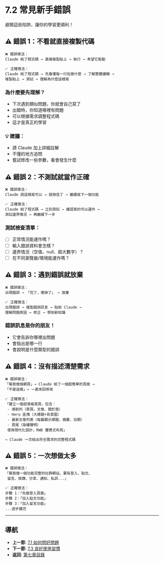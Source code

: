 # 7.2 常見新手錯誤

避開這些陷阱，讓你的學習更順利！

## ⚠️ 錯誤 1：不看就直接複製代碼

```
❌ 錯誤做法：
Claude 給了程式碼 → 直接複製貼上 → 執行 → 希望它能動

✅ 正確做法：
Claude 給了程式碼 → 先看懂每一行在做什麼 → 了解整體邏輯 →
複製貼上 → 測試 → 理解為什麼這樣寫
```

### 為什麼要先理解？
- 下次遇到類似問題，你就會自己寫了
- 出錯時，你知道哪裡有問題
- 可以根據需求調整程式碼
- 這才是真正的學習

### 💡 建議：
- 請 Claude 加上詳細註解
- 不懂的地方追問
- 嘗試修改一些參數，看會發生什麼

## ⚠️ 錯誤 2：不測試就當作正確

```
❌ 錯誤做法：
Claude 說這樣寫可以 → 就相信了 → 繼續寫下一個功能

✅ 正確做法：
Claude 給了程式碼 → 立刻測試 → 確認真的可以運作 →
測試邊界情況 → 再繼續下一步
```

### 測試檢查清單：
- [ ] 正常情況能運作嗎？
- [ ] 輸入錯誤資料會怎樣？
- [ ] 邊界情況（空值、null、超大數字）？
- [ ] 在不同瀏覽器/環境能運作嗎？

## ⚠️ 錯誤 3：遇到錯誤就放棄

```
❌ 錯誤做法：
出現錯誤 → 「完了，壞掉了」 → 放棄

✅ 正確做法：
出現錯誤 → 複製錯誤訊息 → 貼給 Claude →
理解問題原因 → 修正 → 學到新知識
```

### 錯誤訊息是你的朋友！
- 它會告訴你哪裡出問題
- 會指出是哪一行
- 會說明是什麼類型的錯誤

## ⚠️ 錯誤 4：沒有描述清楚需求

```
❌ 錯誤做法：
「幫我做個網頁」→ Claude 給了一個超簡單的頁面 →
「不是這樣」→ 一直來回修改

✅ 正確做法：
「建立一個部落格首頁，包含：
 - 導航列（首頁、文章、關於我）
 - Hero 區塊（大標題+背景圖）
 - 最新文章列表（每篇顯示標題、摘要、日期）
 - 頁尾（版權聲明）
 使用現代化設計，RWD 響應式布局」

→ Claude 一次給出符合需求的完整程式碼
```

## ⚠️ 錯誤 5：一次想做太多

```
❌ 錯誤做法：
「幫我做一個功能完整的社群網站，要有登入、貼文、
 留言、按讚、分享、通知、私訊...」

✅ 正確做法：
步驟 1：「先做登入頁面」
步驟 2：「加入貼文功能」
步驟 3：「加入留言功能」
...逐步擴充
```

---

## 導航

- **上一節**: [7.1 如何問好問題](./7.1-asking-questions.md)
- **下一節**: [7.3 良好使用習慣](./7.3-good-habits.md)
- **返回**: [第七章目錄](./README.md)
